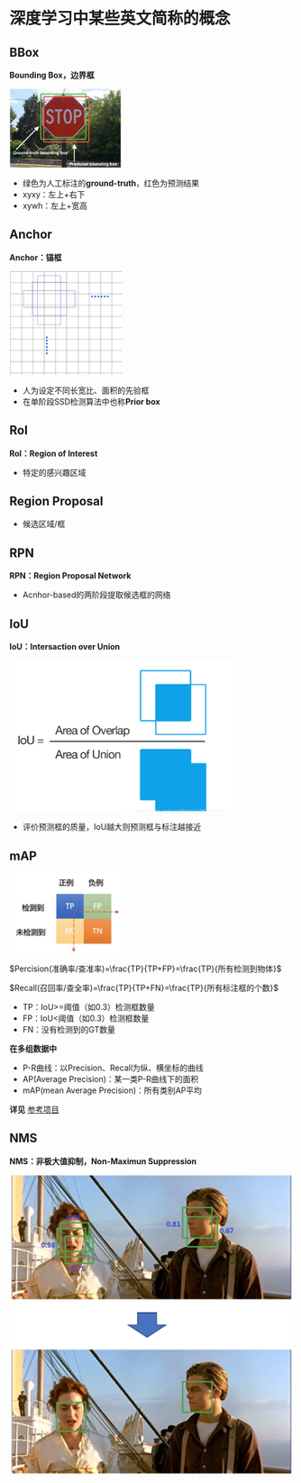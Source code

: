 # 深度学习中某些英文简称的概念

## BBox

**Bounding Box，边界框**

<img src="img/0.1.png" width ="200">

* 绿色为人工标注的**ground-truth**，红色为预测结果
* xyxy：左上+右下
* xywh：左上+宽高



## Anchor

**Anchor：锚框**

<img src = "img/0.2.png" width="200">

* 人为设定不同长宽比、面积的先验框
* 在单阶段SSD检测算法中也称**Prior box**



## RoI

**RoI：Region of Interest**

* 特定的感兴趣区域



## Region Proposal

* 候选区域/框



## RPN

**RPN：Region Proposal Network**

* Acnhor-based的两阶段提取候选框的网络



## IoU

**IoU：Intersaction over Union**

<img src = "img/0.5.png" width = "400">

* 评价预测框的质量，IoU越大则预测框与标注越接近



## mAP

<img src = "img/0.3.png" width = "200">

$Percision(准确率/查准率)=\frac{TP}{TP+FP}=\frac{TP}{所有检测到物体}$

$Recall(召回率/查全率)=\frac{TP}{TP+FN}=\frac{TP}{所有标注框的个数}$

* TP：IoU>=阈值（如0.3）检测框数量
* FP：IoU<阈值（如0.3）检测框数量
* FN：没有检测到的GT数量

**在多组数据中**

* P-R曲线：以Precision、Recall为纵、横坐标的曲线
* AP(Average Precision)：某一类P-R曲线下的面积
* mAP(mean Average Precision)：所有类别AP平均

**详见**  [参考项目](https://github.com/rafaelpadilla/Object-Detection-Metrics)



## NMS

**NMS：非极大值抑制，Non-Maximun Suppression**

<img src = "img/0.4.png" width = "600">